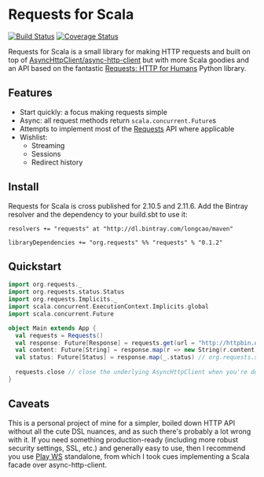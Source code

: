 # Requests for Scala

[![Build Status](https://travis-ci.org/longcao/requests.svg?branch=master)](https://travis-ci.org/longcao/requests)
[![Coverage Status](https://coveralls.io/repos/longcao/requests/badge.svg?branch=master)](https://coveralls.io/r/longcao/requests?branch=master)

Requests for Scala is a small library for making HTTP requests and built on top of [AsyncHttpClient/async-http-client](https://github.com/AsyncHttpClient/async-http-client) but with more Scala goodies and an API based on the fantastic [Requests: HTTP for Humans](http://docs.python-requests.org/en/latest/) Python library.

## Features

- Start quickly: a focus making requests simple
- Async: all request methods return `scala.concurrent.Future`s
- Attempts to implement most of the [Requests](http://docs.python-requests.org/en/latest/api/) API where applicable
- Wishlist:
    - Streaming
    - Sessions
    - Redirect history

## Install

Requests for Scala is cross published for 2.10.5 and 2.11.6. Add the Bintray resolver and the dependency to your build.sbt to use it:

```
resolvers += "requests" at "http://dl.bintray.com/longcao/maven"

libraryDependencies += "org.requests" %% "requests" % "0.1.2"
```

## Quickstart

```scala
import org.requests._
import org.requests.status.Status
import org.requests.Implicits._
import scala.concurrent.ExecutionContext.Implicits.global
import scala.concurrent.Future

object Main extends App {
  val requests = Requests()
  val response: Future[Response] = requests.get(url = "http://httpbin.org/get")
  val content: Future[String] = response.map(r => new String(r.content))
  val status: Future[Status] = response.map(_.status) // org.requests.status.OK
  
  requests.close // close the underlying AsyncHttpClient when you're done
}
```

## Caveats

This is a personal project of mine for a simpler, boiled down HTTP API without all the cute DSL nuances, and as such there's probably a lot wrong with it. If you need something production-ready (including more robust security settings, SSL, etc.) and generally easy to use, then I recommend you use [Play WS](https://www.playframework.com/documentation/2.3.x/ScalaWS) standalone, from which I took cues implementing a Scala facade over async-http-client.
